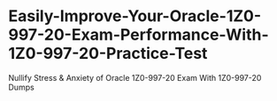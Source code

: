 # Easily-Improve-Your-Oracle-1Z0-997-20-Exam-Performance-With-1Z0-997-20-Practice-Test
Nullify Stress &amp; Anxiety of Oracle 1Z0-997-20 Exam With 1Z0-997-20 Dumps
